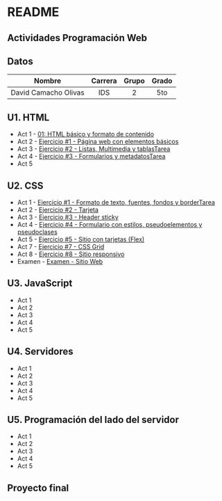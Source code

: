 ﻿# README

## Actividades Programación Web

## Datos
| Nombre              | Carrera | Grupo | Grado |
| --------------------|:-------:|:-----:|:-----:|
| David Camacho Olivas|   IDS   |   2   |  5to  |

## U1. HTML
* Act 1 - [01: HTML básico y formato de contenido](/HTML/index.html)
* Act 2 - [Ejercicio #1 - Página web con elementos básicos](/Ejercicio1/index.html)
* Act 3 - [Ejercicio #2 - Listas, Multimedia y tablasTarea](/Ejercicio1/index.html)
* Act 4 - [Ejercicio #3 - Formularios y metadatosTarea](/Ejercicio3/index.html/)
* Act 5
## U2. CSS
* Act 1 - [Ejercicio #1 - Formato de texto, fuentes, fondos y borderTarea](CSS/Ejercicio1-CSS/src/html/index.html)
* Act 2 - [Ejercicio #2 - Tarjeta](CSS/Ejercicio2-CSS/index.html)
* Act 3 - [Ejercicio #3 - Header sticky](CSS/Ejercicio3-CSS/src/html/index.html)
* Act 4 - [Ejercicio #4 - Formulario con estilos, pseudoelementos y pseudoclases](CSS/Ejercicio3-CSS/src/html/contact-us.html)
* Act 5 - [Ejercicio #5 - Sitio con tarjetas (Flex)](CSS/Ejercicio3-CSS/src/html/index.html)
* Act 7 - [Ejercicio #7 - CSS Grid](CSS/Ejercicio3-CSS/src/html/women-section.html)
* Act 8 - [Ejercicio #8 - Sitio responsivo](CSS/Ejercicio3-CSS/src/html/index.html)
* Examen - [Examen - Sitio Web](CSS/Ejercicio3-CSS/src/html/women-section.html)
## U3. JavaScript
* Act 1
* Act 2
* Act 3
* Act 4
* Act 5
## U4. Servidores
* Act 1
* Act 2
* Act 3
* Act 4
* Act 5
## U5. Programación del lado del servidor
* Act 1
* Act 2
* Act 3
* Act 4
* Act 5

## Proyecto final

